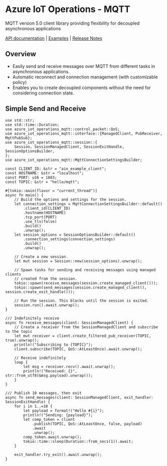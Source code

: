 # Azure IoT Operations - MQTT
MQTT version 5.0 client library providing flexibility for decoupled asynchronous applications

[API documentation](https://azure.github.io/iot-operations-sdks/rust/azure_iot_operations_mqtt) |
[Examples](examples) |
[Release Notes](https://github.com/Azure/iot-operations-sdks/releases?q=rust%2Fmqtt&expanded=true)

## Overview
* Easily send and receive messages over MQTT from different tasks in asynchronous applications.
* Automatic reconnect and connection management (with customizable policy)
* Enables you to create decoupled components without the need for considering connection state.

## Simple Send and Receive

```rust, no_run
use std::str;
use std::time::Duration;
use azure_iot_operations_mqtt::control_packet::QoS;
use azure_iot_operations_mqtt::interface::{ManagedClient, PubReceiver, MqttPubSub};
use azure_iot_operations_mqtt::session::{
    Session, SessionManagedClient, SessionExitHandle, SessionOptionsBuilder,
};
use azure_iot_operations_mqtt::MqttConnectionSettingsBuilder;

const CLIENT_ID: &str = "aio_example_client";
const HOSTNAME: &str = "localhost";
const PORT: u16 = 1883;
const TOPIC: &str = "hello/mqtt";

#[tokio::main(flavor = "current_thread")]
async fn main() {
    // Build the options and settings for the session.
    let connection_settings = MqttConnectionSettingsBuilder::default()
        .client_id(CLIENT_ID)
        .hostname(HOSTNAME)
        .tcp_port(PORT)
        .use_tls(false)
        .build()
        .unwrap();
    let session_options = SessionOptionsBuilder::default()
        .connection_settings(connection_settings)
        .build()
        .unwrap();

    // Create a new session.
    let mut session = Session::new(session_options).unwrap();

    // Spawn tasks for sending and receiving messages using managed clients
    // created from the session.
    tokio::spawn(receive_messages(session.create_managed_client()));
    tokio::spawn(send_messages(session.create_managed_client(), session.create_exit_handle()));

    // Run the session. This blocks until the session is exited.
    session.run().await.unwrap();
}

/// Indefinitely receive
async fn receive_messages(client: SessionManagedClient) {
    // Create a receiver from the SessionManagedClient and subscribe to the topic
    let mut receiver = client.create_filtered_pub_receiver(TOPIC, true).unwrap();
    println!("Subscribing to {TOPIC}");
    client.subscribe(TOPIC, QoS::AtLeastOnce).await.unwrap();

    // Receive indefinitely
    loop {
        let msg = receiver.recv().await.unwrap();
        println!("Received: {}", str::from_utf8(&msg.payload).unwrap());
    }
}

/// Publish 10 messages, then exit
async fn send_messages(client: SessionManagedClient, exit_handler: SessionExitHandle) {
    for i in 1..=10 {
        let payload = format!("Hello #{i}");
        println!("Sending: {payload}");
        let comp_token = client
            .publish(TOPIC, QoS::AtLeastOnce, false, payload)
            .await
            .unwrap();
        comp_token.await.unwrap();
        tokio::time::sleep(Duration::from_secs(1)).await;
    }

    exit_handler.try_exit().await.unwrap();
}
```
